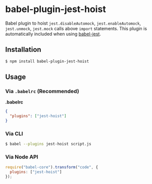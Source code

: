 # babel-plugin-jest-hoist

Babel plugin to hoist `jest.disableAutomock`, `jest.enableAutomock`, `jest.unmock`, `jest.mock` calls above `import` statements. This plugin is automatically included when using [babel-jest](https://github.com/facebook/jest/tree/master/packages/babel-jest).

## Installation

```sh
$ npm install babel-plugin-jest-hoist
```

## Usage

### Via `.babelrc` (Recommended)

**.babelrc**

```json
{
  "plugins": ["jest-hoist"]
}
```

### Via CLI

```sh
$ babel --plugins jest-hoist script.js
```

### Via Node API

```javascript
require("babel-core").transform("code", {
  plugins: ["jest-hoist"]
});
```
